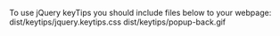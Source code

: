 To use jQuery keyTips you should include files below to your webpage:
dist/keytips/jquery.keytips.css
dist/keytips/popup-back.gif
